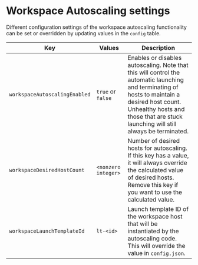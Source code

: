 # Workspace Autoscaling settings

Different configuration settings of the workspace autoscaling functionality can be set or overridden by updating values in the `config` table.

| Key | Values  | Description  |
|---|---|---|
| `workspaceAutoscalingEnabled` | `true` or `false`   | Enables or disables autoscaling.  Note that this will control the automatic launching and terminating of hosts to maintain a desired host count.  Unhealthy hosts and those that are stuck launching will still always be terminated. |
| `workspaceDesiredHostCount`   | `<nonzero integer>` | Number of desired hosts for autoscaling.  If this key has a value, it will always override the calculated value of desired hosts.  Remove this key if you want to use the calculated value. |
| `workspaceLaunchTemplateId`   | `lt-<id>`           | Launch template ID of the workspace host that will be instantiated by the autoscaling code.  This will override the value in `config.json`. |
